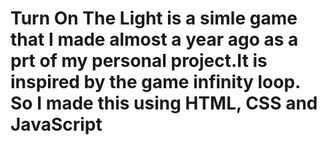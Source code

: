 # Turn On The Light is a simle game that I made almost a year ago as a prt of my personal project.It is inspired by the game infinity loop. So I made this using HTML, CSS and JavaScript
